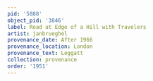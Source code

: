 ```yaml
---
pid: '5888'
object_pid: '3846'
label: Road at Edge of a Hill with Travelers
artist: janbrueghel
provenance_date: After 1966
provenance_location: London
provenance_text: Leggatt
collection: provenance
order: '1951'
---
```

